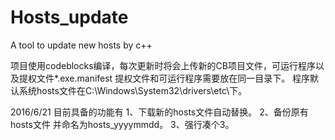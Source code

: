 # Hosts_update
A tool to update new hosts by c++

项目使用codeblocks编译，每次更新时将会上传新的CB项目文件，可运行程序以及提权文件*.exe.manifest
提权文件和可运行程序需要放在同一目录下。
程序默认系统hosts文件在C:\Windows\System32\drivers\etc\下。

2016/6/21
目前具备的功能有
1、下载新的hosts文件自动替换。
2、备份原有hosts文件 并命名为hosts_yyyymmdd。
3、强行凑个3。
